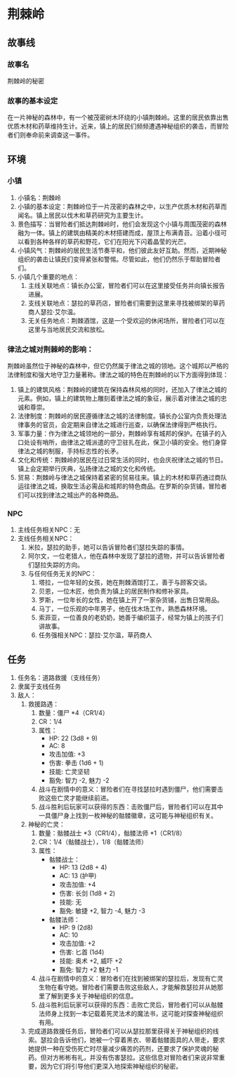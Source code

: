 # 荆棘岭
## 故事线

### 故事名
荆棘岭的秘密

### 故事的基本设定
在一片神秘的森林中，有一个被茂密树木环绕的小镇荆棘岭。这里的居民依靠出售优质木材和药草维持生计。近来，镇上的居民们频频遭遇神秘组织的袭击，而冒险者们则奉命前来调查这一事件。

## 环境
### 小镇
1. 小镇名：荆棘岭
2. 小镇的基本设定：荆棘岭位于一片茂密的森林之中，以生产优质木材和药草而闻名。镇上居民以伐木和草药研究为主要生计。
3. 景色描写：当冒险者们抵达荆棘岭时，他们会发现这个小镇与周围茂密的森林融为一体。镇上的建筑由精美的木材搭建而成，屋顶上布满青苔。沿着小径可以看到各种各样的草药和野花，它们在阳光下闪着晶莹的光芒。
4. 小镇风气：荆棘岭的居民生活节奏平和，他们彼此友好互助。然而，近期神秘组织的袭击让镇民们变得紧张和警惕。尽管如此，他们仍然乐于帮助冒险者们。
5. 小镇几个重要的地点：
   1. 主线关联地点：镇长办公室，冒险者们可以在这里接受任务并向镇长报告进展。
   2. 支线关联地点：瑟拉的草药店，冒险者们需要到这里来寻找被绑架的草药商人瑟拉·艾尔温。
   3. 无关任务地点：荆棘酒馆，这是一个受欢迎的休闲场所，冒险者们可以在这里与当地居民交流和放松。

### 律法之城对荆棘岭的影响：
荆棘岭虽然位于神秘的森林中，但它仍然属于律法之城的领地。这个城邦以严格的法律制度和强大地守卫力量著称。律法之城的特色在荆棘岭的以下方面得到体现：
1. 镇上的建筑风格：荆棘岭的建筑在保持森林风格的同时，还加入了律法之城的元素。例如，镇上的建筑物上雕刻着律法之城的象征，展示着对律法之城的忠诚和尊崇。
2. 法律制度：荆棘岭的居民遵循律法之城的法律制度。镇长办公室内负责处理法律事务的官员，会定期来自律法之城进行巡查，以确保法律得到严格执行。
3. 军事力量：作为律法之城领地的一部分，荆棘岭享有城邦的保护。在镇子的入口处设有哨所，由律法之城派遣的守卫驻扎在此，保卫小镇的安全。他们身穿律法之城的制服，手持标志性的长矛。
4. 文化和传统：荆棘岭的居民在过日常生活的同时，也会庆祝律法之城的节日。镇上会定期举行庆典，弘扬律法之城的文化和传统。
5. 贸易：荆棘岭与律法之城保持着紧密的贸易往来。镇上的木材和草药通过商队运往律法之城，换取生活必需品和城邦的特色商品。在罗斯的杂货铺，冒险者们可以找到律法之城出产的各种商品。

### NPC
1. 主线任务相关NPC：无
2. 支线任务相关NPC：
   1. 米拉，瑟拉的助手，她可以告诉冒险者们瑟拉失踪的事情。
   2. 阿尔文，一位老猎人，他在森林中发现了瑟拉的遗物，并可以告诉冒险者们瑟拉失踪的方向。
   3. 与任何任务无关的NPC：
      1. 塔拉，一位年轻的女孩，她在荆棘酒馆打工，善于与顾客交谈。
      2. 贝恩，一位木匠，他负责为镇上的居民制作和修补家具。
      3. 罗斯，一位年长的女性，她在镇上开了一家杂货铺，出售日常用品。
      4. 马丁，一位乐观的中年男子，他在伐木场工作，熟悉森林环境。
      5. 索菲亚，一位善良的老奶奶，她善于编织篮子，经常为镇上的孩子们讲故事。
      6. 任务强相关NPC：瑟拉·艾尔温，草药商人

## 任务
1. 任务名：道路救援（支线任务）
2. 隶属于支线任务
3. 敌人：
   1. 救援路遇：
      1. 数量：僵尸 *4（CR1/4）
      2. CR：1/4
      3. 属性：
         - HP: 22 (3d8 + 9)
         - AC: 8
         - 攻击加值: +3
         - 伤害: 拳击 (1d6 + 1)
         - 技能: 亡灵坚韧
         - 豁免: 智力 -2, 魅力 -2
      4. 战斗在剧情中的意义：冒险者们在寻找瑟拉时遇到僵尸，他们需要击败这些亡灵才能继续前进。
      5. 战斗胜利后玩家可以获得的东西：击败僵尸后，冒险者们可以在其中一具僵尸身上找到一枚神秘的骷髅徽章，这可能与神秘组织有关。
   2. 神秘的亡灵：
      1. 数量：骷髅战士 *3（CR1/4），骷髅法师 *1（CR1/8）
      2. CR：1/4（骷髅战士），1/8（骷髅法师）
      3. 属性：
         - 骷髅战士：
           - HP: 13 (2d8 + 4)
           - AC: 13 (护甲)
           - 攻击加值: +4
           - 伤害: 长剑 (1d8 + 2)
           - 技能: 无
           - 豁免: 敏捷 +2, 智力 -4, 魅力 -3
         - 骷髅法师：
           - HP: 9 (2d8)
           - AC: 10
           - 攻击加值: +2
           - 伤害: 匕首 (1d4)
           - 技能: 奥术 +2, 威吓 +2
           - 豁免: 智力 +2 魅力 -1
      4. 战斗在剧情中的意义：冒险者们在找到被绑架的瑟拉后，发现有亡灵生物在看守她。冒险者们需要击败这些敌人，才能解救瑟拉并从她那里了解到更多关于神秘组织的信息。
      5. 战斗胜利后玩家可以获得的东西：击败亡灵后，冒险者们可以从骷髅法师身上找到一本记载着死灵法术的魔法书，这可能对探查神秘组织有用。
   3. 完成道路救援任务后，冒险者们可以从瑟拉那里获得关于神秘组织的线索。瑟拉会告诉他们，她被一个穿着黑衣、带着骷髅面具的人带走，要求她提供一种在受伤死亡时尽量减少痛苦的药剂，还要求了保护灵魂的秘药。但对方彬彬有礼，并没有伤害瑟拉。这些信息对冒险者们来说非常重要，因为它们将引导他们更深入地探索神秘组织的秘密。